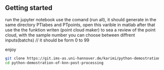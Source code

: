 ## Getting started

run the jupyter notebook use the comand (run all),
it should generate in the same directory PTlabes and PTpoints,
open this varible in matlab after that use the the funktion writen (point cloud maker) to sea a review of the point cloud,
with the sample number you can choose between diffrent inputs(batchs) // it should be form 0 to 99


enjoy

```bash
git clone https://git.ims-as.uni-hannover.de/karimi/python-demostration-of-knn-post-processing
cd python-demostration-of-knn-post-processing
